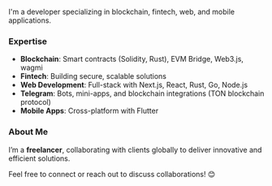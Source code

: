 I'm a developer specializing in blockchain, fintech, web, and mobile applications.  

### Expertise  
- **Blockchain**: Smart contracts (Solidity, Rust), EVM Bridge, Web3.js, wagmi  
- **Fintech**: Building secure, scalable solutions
- **Web Development**: Full-stack with Next.js, React, Rust, Go, Node.js  
- **Telegram**: Bots, mini-apps, and blockchain integrations (TON blockchain protocol)
- **Mobile Apps**: Cross-platform with Flutter  

### About Me  
I’m a **freelancer**, collaborating with clients globally to deliver innovative and efficient solutions.  

Feel free to connect or reach out to discuss collaborations! 😊 
